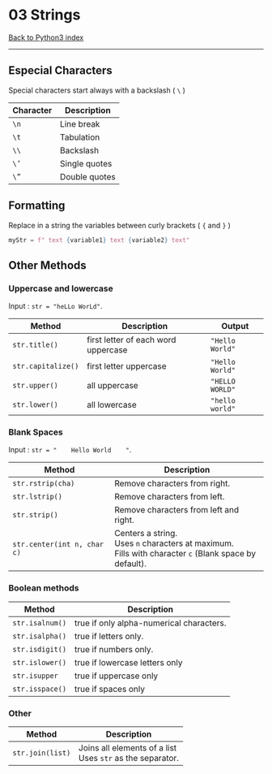 # 03 Strings

[Back to Python3 index](../index.md)

---

## Especial Characters

Special characters start always with a backslash ( `\` )

| Character | Description    |
|-----------|----------------|
| `\n`      | Line break     |
| `\t`      | Tabulation     |
| `\\`      | Backslash      |
| `\’`      | Single quotes  |
| `\”`      | Double quotes  |

## Formatting

Replace in a string the variables between curly brackets ( `{` and `}` )

```python
myStr = f" text {variable1} text {variable2} text"
```

## Other Methods

### Uppercase and lowercase

Input :  `str = "heLLo WorLd"`.

| Method | Description | Output |
| ---- | ---- | ---- |
| ``str.title()`` | first letter of each word uppercase | ``"Hello World"`` |
| ``str.capitalize()`` | first letter uppercase | ``"Hello World"`` |
| ``str.upper()`` | all uppercase | ``"HELLO WORLD"`` |
| ``str.lower()`` | all lowercase | ``"hello world"`` |

### Blank Spaces

Input :  `str = "    Hello World    "`.

| Method | Description |
| ---- | ---- |
| `str.rstrip(cha)` | Remove characters from right. |
| `str.lstrip()` | Remove characters from left. |
| `str.strip()` | Remove characters from left and right. |
| `str.center(int n, char c)` | Centers a string.<br>Uses `n` characters at maximum.<br>Fills with character `c` (Blank space by default).<br> |

### Boolean methods

| Method | Description |
| ---- | ---- |
| `str.isalnum()` | true if only alpha-numerical characters. |
| `str.isalpha()` | true if  letters only. |
| `str.isdigit()` | true if numbers only. |
| `str.islower()` | true if lowercase letters only |
| `str.isupper` | true if uppercase only |
| `str.isspace()` | true if spaces only |

### Other
| Method | Description |
| ---- | ---- |
| `str.join(list)` | Joins all elements of a list<br>Uses `str` as the separator. |
